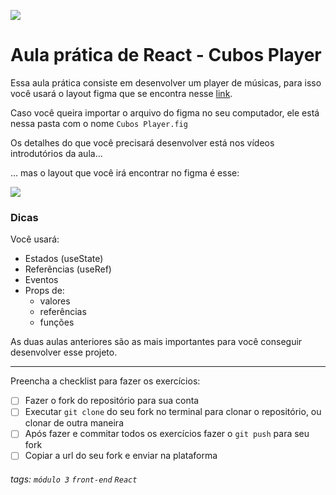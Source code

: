 ![](https://i.imgur.com/xG74tOh.png)

# Aula prática de React - Cubos Player

Essa aula prática consiste em desenvolver um player de músicas, para isso você usará o layout figma que se encontra nesse [link](https://www.figma.com/file/2RRh9uG0Mjj6p4p6ekVnNp/Cubos-Player?node-id=0%3A1).


Caso você queira importar o arquivo do figma no seu computador, ele está nessa pasta com o nome `Cubos Player.fig`


Os detalhes do que você precisará desenvolver está nos vídeos introdutórios da aula...


... mas o layout que você irá encontrar no figma é esse:

![](https://i.imgur.com/kU1nrcS.png)



### Dicas

Você usará:
- Estados (useState)
- Referẽncias (useRef)
- Eventos
- Props de:
    - valores
    - referências
    - funções

As duas aulas anteriores são as mais importantes para você conseguir desenvolver esse projeto.


---

Preencha a checklist para fazer os exercícios:

-   [ ] Fazer o fork do repositório para sua conta
-   [ ] Executar `git clone` do seu fork no terminal para clonar o repositório, ou clonar de outra maneira
-   [ ] Após fazer e commitar todos os exercícios fazer o `git push` para seu fork
-   [ ] Copiar a url do seu fork e enviar na plataforma

###### tags: `módulo 3` `front-end` `React`

